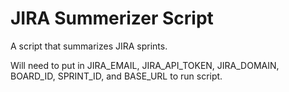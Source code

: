 # JIRA Summerizer Script

A script that summarizes JIRA sprints.

Will need to put in JIRA_EMAIL, JIRA_API_TOKEN, JIRA_DOMAIN, BOARD_ID, SPRINT_ID, and BASE_URL to run script.